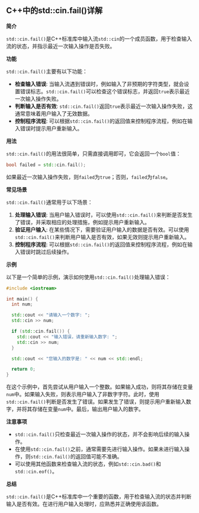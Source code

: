 ## C++中的std::cin.fail()详解

**简介**

`std::cin.fail()`是C++标准库中输入流`std::cin`的一个成员函数，用于检查输入流的状态，并指示最近一次输入操作是否失败。

**功能**

`std::cin.fail()`主要有以下功能：

- **检查输入错误**: 当输入流遇到错误时，例如输入了非预期的字符类型，就会设置错误标志。`std::cin.fail()`可以检查这个错误标志，并返回`true`表示最近一次输入操作失败。
- **判断输入是否有效**: `std::cin.fail()`返回`true`表示最近一次输入操作失败，这通常意味着用户输入了无效数据。
- **控制程序流程**: 可以根据`std::cin.fail()`的返回值来控制程序流程，例如在输入错误时提示用户重新输入。

**用法**

`std::cin.fail()`的用法很简单，只需直接调用即可，它会返回一个`bool`值：

```C++
bool failed = std::cin.fail();
```

如果最近一次输入操作失败，则`failed`为`true`；否则，`failed`为`false`。

**常见场景**

`std::cin.fail()`通常用于以下场景：

1. **处理输入错误**: 当用户输入错误时，可以使用`std::cin.fail()`来判断是否发生了错误，并采取相应的处理措施，例如提示用户重新输入。
2. **验证用户输入**: 在某些情况下，需要验证用户输入的数据是否有效。可以使用`std::cin.fail()`来判断用户输入是否有效，如果无效则提示用户重新输入。
3. **控制程序流程**: 可以根据`std::cin.fail()`的返回值来控制程序流程，例如在输入错误时跳过后续操作。

**示例**

以下是一个简单的示例，演示如何使用`std::cin.fail()`处理输入错误：

```C++
#include <iostream>

int main() {
  int num;

  std::cout << "请输入一个数字: ";
  std::cin >> num;

  if (std::cin.fail()) {
    std::cout << "输入错误，请重新输入数字: ";
    std::cin >> num;
  }

  std::cout << "您输入的数字是: " << num << std::endl;

  return 0;
}
```

在这个示例中，首先尝试从用户输入一个整数。如果输入成功，则将其存储在变量`num`中。如果输入失败，则表示用户输入了非数字字符。此时，使用`std::cin.fail()`判断是否发生了错误。如果发生了错误，则提示用户重新输入数字，并将其存储在变量`num`中。最后，输出用户输入的数字。

**注意事项**

- `std::cin.fail()`只检查最近一次输入操作的状态，并不会影响后续的输入操作。
- 在使用`std::cin.fail()`之前，通常需要先进行输入操作。如果未进行输入操作，则`std::cin.fail()`的返回值可能不准确。
- 可以使用其他函数来检查输入流的状态，例如`std::cin.bad()`和`std::cin.eof()`。

**总结**

`std::cin.fail()`是C++标准库中一个重要的函数，用于检查输入流的状态并判断输入是否有效。在进行用户输入处理时，应熟悉并正确使用该函数。